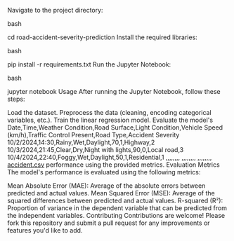 Navigate to the project directory:

bash

cd road-accident-severity-prediction
Install the required libraries:

bash

pip install -r requirements.txt
Run the Jupyter Notebook:

bash

jupyter notebook
Usage
After running the Jupyter Notebook, follow these steps:

Load the dataset.
Preprocess the data (cleaning, encoding categorical variables, etc.).
Train the linear regression model.
Evaluate the model's Date,Time,Weather Condition,Road Surface,Light Condition,Vehicle Speed (km/h),Traffic Control Present,Road Type,Accident Severity
10/2/2024,14:30,Rainy,Wet,Daylight,70,1,Highway,2
10/3/2024,21:45,Clear,Dry,Night with lights,90,0,Local road,3
10/4/2024,22:40,Foggy,Wet,Daylight,50,1,Residential,1
,,,,,,,,
,,,,,,,,
,,,,,,,,
[accident.csv](https://github.com/user-attachments/files/17523648/accident.csv)
performance using the provided metrics.
Evaluation Metrics
The model's performance is evaluated using the following metrics:

Mean Absolute Error (MAE): Average of the absolute errors between predicted and actual values.
Mean Squared Error (MSE): Average of the squared differences between predicted and actual values.
R-squared (R²): Proportion of variance in the dependent variable that can be predicted from the independent variables.
Contributing
Contributions are welcome! Please fork this repository and submit a pull request for any improvements or features you'd like to add.
